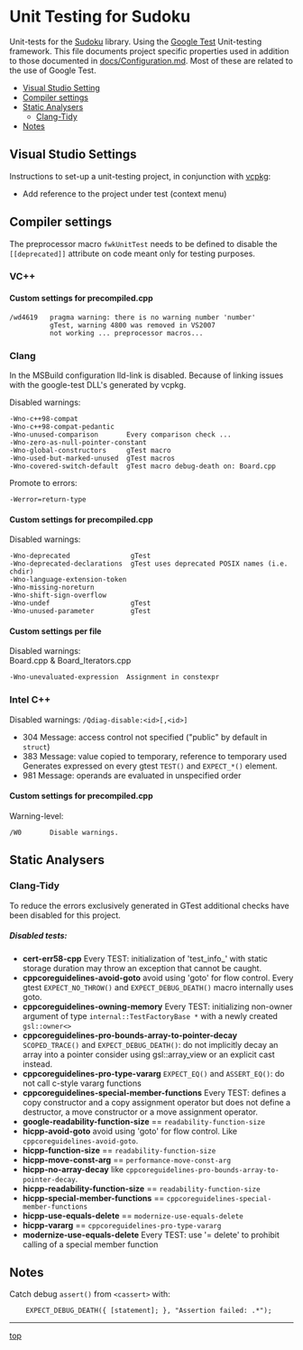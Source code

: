 <!-------------------------------------------------------------><a id="top"></a>
# Unit Testing for Sudoku #
<!----------------------------------------------------------------------------->
Unit-tests for the [Sudoku](../Sudoku) library.
Using the [Google Test](https://github.com/google/googletest/) Unit-testing
framework.
This file documents project specific properties used in addition to those
documented in [docs/Configuration.md](../docs/Configuration.md).
Most of these are related to the use of Google Test.

<!-- TOC -->
- [Visual Studio Setting](#vs_settings)
- [Compiler settings](#compiler)
- [Static Analysers](#analysers)
  - [Clang-Tidy](#tidy)
- [Notes](#notes)

<!-----------------------------------------------------><a id="vs_settings"></a>
## Visual Studio Settings
<!----------------------------------------------------------------------------->
Instructions to set-up a unit-testing project, in conjunction with
[vcpkg](https://github.com/Microsoft/vcpkg):
- Add reference to the project under test (context menu)

<!--------------------------------------------------------><a id="compiler"></a>
## Compiler settings
<!----------------------------------------------------------------------------->
The preprocessor macro `fwkUnitTest` needs to be defined to disable the
`[[deprecated]]` attribute on code meant only for testing purposes.

<!------------------------------------------------------------><a id="msvc"></a>
### VC++
<!----------------------------------------------------------------------------->
#### Custom settings for precompiled.cpp
```
/wd4619   pragma warning: there is no warning number 'number'
          gTest, warning 4800 was removed in VS2007
          not working ... preprocessor macros...
```

<!-----------------------------------------------------------><a id="clang"></a>
### Clang
<!----------------------------------------------------------------------------->
In the MSBuild configuration lld-link is disabled.
Because of linking issues with the google-test DLL's generated by vcpkg.

Disabled warnings:
``````
-Wno-c++98-compat
-Wno-c++98-compat-pedantic
-Wno-unused-comparison       Every comparison check ...
-Wno-zero-as-null-pointer-constant
-Wno-global-constructors     gTest macro
-Wno-used-but-marked-unused  gTest macros
-Wno-covered-switch-default  gTest macro debug-death on: Board.cpp
``````
Promote to errors:
````````
-Werror=return-type
````````
#### Custom settings for precompiled.cpp
Disabled warnings:
````
-Wno-deprecated               gTest
-Wno-deprecated-declarations  gTest uses deprecated POSIX names (i.e. chdir)
-Wno-language-extension-token
-Wno-missing-noreturn
-Wno-shift-sign-overflow
-Wno-undef                    gTest
-Wno-unused-parameter         gTest
````
#### Custom settings per file
Disabled warnings:  
Board.cpp & Board_Iterators.cpp
````
-Wno-unevaluated-expression  Assignment in constexpr
````

<!-----------------------------------------------------------><a id="intel"></a>
### Intel C++ ###
<!----------------------------------------------------------------------------->
Disabled warnings:
`/Qdiag-disable:<id>[,<id>]`
- 304   Message: access control not specified ("public" by default in `struct`)
- 383   Message: value copied to temporary, reference to temporary used
  Generates expressed on every gtest `TEST()` and `EXPECT_*()` element.
- 981   Message: operands are evaluated in unspecified order

#### Custom settings for precompiled.cpp
Warning-level:
`````
/W0       Disable warnings.
`````

<!-------------------------------------------------------><a id="analysers"></a>
## Static Analysers ##
<!----------------------------------------------------------------------------->
<!------------------------------------------------------------><a id="tidy"></a>
### Clang-Tidy ###
<!----------------------------------------------------------------------------->
To reduce the errors exclusively generated in GTest additional checks have been
disabled for this project.
##### Disabled tests:
- **cert-err58-cpp**
  Every TEST: initialization of 'test_info_' with static storage duration may
   throw an exception that cannot be caught.
- **cppcoreguidelines-avoid-goto** avoid using 'goto' for flow control.
  Every gtest `EXPECT_NO_THROW()` and `EXPECT_DEBUG_DEATH()` macro internally
  uses goto.
- **cppcoreguidelines-owning-memory**
  Every TEST: initializing non-owner argument of type
  `internal::TestFactoryBase *` with a newly created `gsl::owner<>` 
- **cppcoreguidelines-pro-bounds-array-to-pointer-decay**
  `SCOPED_TRACE()` and `EXPECT_DEBUG_DEATH()`: do not implicitly decay an array
  into a pointer consider using gsl::array_view or an explicit cast instead.
- **cppcoreguidelines-pro-type-vararg**
  `EXPECT_EQ()` and `ASSERT_EQ()`: do not call c-style vararg functions 
- **cppcoreguidelines-special-member-functions**
  Every TEST: defines a copy constructor and a copy assignment operator but
  does not define a destructor, a move constructor or a move assignment
  operator.
- **google-readability-function-size** == `readability-function-size`
- **hicpp-avoid-goto** avoid using 'goto' for flow control.
  Like `cppcoreguidelines-avoid-goto`.
- **hicpp-function-size** == `readability-function-size`
- **hicpp-move-const-arg** == `performance-move-const-arg`
- **hicpp-no-array-decay**
  like `cppcoreguidelines-pro-bounds-array-to-pointer-decay`.
- **hicpp-readability-function-size** == `readability-function-size`
- **hicpp-special-member-functions**
  == `cppcoreguidelines-special-member-functions`
- **hicpp-use-equals-delete** == `modernize-use-equals-delete`
- **hicpp-vararg** == `cppcoreguidelines-pro-type-vararg`
- **modernize-use-equals-delete**
  Every TEST: use '= delete' to prohibit calling of a special member function 


<!-----------------------------------------------------------><a id="notes"></a>
## Notes ##
<!----------------------------------------------------------------------------->
Catch debug `assert()` from `<cassert>` with:
```
    EXPECT_DEBUG_DEATH({ [statement]; }, "Assertion failed: .*");
```

----
[top](#top)
